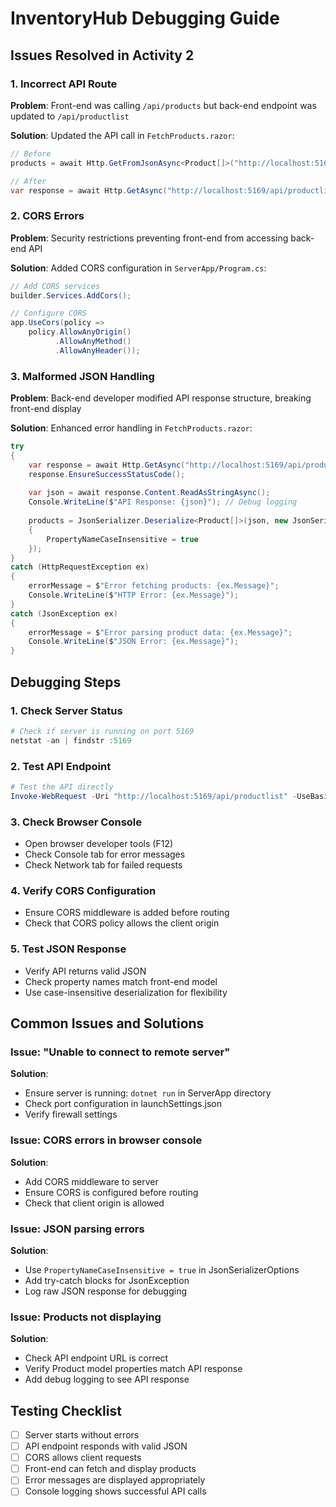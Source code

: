 # InventoryHub Debugging Guide

## Issues Resolved in Activity 2

### 1. Incorrect API Route
**Problem**: Front-end was calling `/api/products` but back-end endpoint was updated to `/api/productlist`

**Solution**: Updated the API call in `FetchProducts.razor`:
```csharp
// Before
products = await Http.GetFromJsonAsync<Product[]>("http://localhost:5169/api/products");

// After
var response = await Http.GetAsync("http://localhost:5169/api/productlist");
```

### 2. CORS Errors
**Problem**: Security restrictions preventing front-end from accessing back-end API

**Solution**: Added CORS configuration in `ServerApp/Program.cs`:
```csharp
// Add CORS services
builder.Services.AddCors();

// Configure CORS
app.UseCors(policy =>
    policy.AllowAnyOrigin()
          .AllowAnyMethod()
          .AllowAnyHeader());
```

### 3. Malformed JSON Handling
**Problem**: Back-end developer modified API response structure, breaking front-end display

**Solution**: Enhanced error handling in `FetchProducts.razor`:
```csharp
try
{
    var response = await Http.GetAsync("http://localhost:5169/api/productlist");
    response.EnsureSuccessStatusCode();
    
    var json = await response.Content.ReadAsStringAsync();
    Console.WriteLine($"API Response: {json}"); // Debug logging
    
    products = JsonSerializer.Deserialize<Product[]>(json, new JsonSerializerOptions
    {
        PropertyNameCaseInsensitive = true
    });
}
catch (HttpRequestException ex)
{
    errorMessage = $"Error fetching products: {ex.Message}";
    Console.WriteLine($"HTTP Error: {ex.Message}");
}
catch (JsonException ex)
{
    errorMessage = $"Error parsing product data: {ex.Message}";
    Console.WriteLine($"JSON Error: {ex.Message}");
}
```

## Debugging Steps

### 1. Check Server Status
```powershell
# Check if server is running on port 5169
netstat -an | findstr :5169
```

### 2. Test API Endpoint
```powershell
# Test the API directly
Invoke-WebRequest -Uri "http://localhost:5169/api/productlist" -UseBasicParsing
```

### 3. Check Browser Console
- Open browser developer tools (F12)
- Check Console tab for error messages
- Check Network tab for failed requests

### 4. Verify CORS Configuration
- Ensure CORS middleware is added before routing
- Check that CORS policy allows the client origin

### 5. Test JSON Response
- Verify API returns valid JSON
- Check property names match front-end model
- Use case-insensitive deserialization for flexibility

## Common Issues and Solutions

### Issue: "Unable to connect to remote server"
**Solution**: 
- Ensure server is running: `dotnet run` in ServerApp directory
- Check port configuration in launchSettings.json
- Verify firewall settings

### Issue: CORS errors in browser console
**Solution**:
- Add CORS middleware to server
- Ensure CORS is configured before routing
- Check that client origin is allowed

### Issue: JSON parsing errors
**Solution**:
- Use `PropertyNameCaseInsensitive = true` in JsonSerializerOptions
- Add try-catch blocks for JsonException
- Log raw JSON response for debugging

### Issue: Products not displaying
**Solution**:
- Check API endpoint URL is correct
- Verify Product model properties match API response
- Add debug logging to see API response

## Testing Checklist

- [ ] Server starts without errors
- [ ] API endpoint responds with valid JSON
- [ ] CORS allows client requests
- [ ] Front-end can fetch and display products
- [ ] Error messages are displayed appropriately
- [ ] Console logging shows successful API calls
